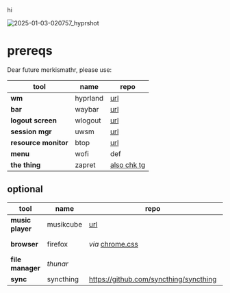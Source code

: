 hi

![2025-01-03-020757_hyprshot](https://github.com/user-attachments/assets/4c5f0aca-7e4a-4736-9602-472c485603cb)

# prereqs

Dear future merkismathr, please use:

| tool | name | repo |
| -----|------|------|
|**wm**|hyprland|[url](https://github.com/hyprwm/Hyprland)|
|**bar**|waybar|[url](https://github.com/Alexays/Waybar)|
|**logout screen**|wlogout|[url](https://github.com/ArtsyMacaw/wlogout)|
|**session mgr**|uwsm|[url](https://github.com/Vladimir-csp/uwsm)|
|**resource monitor**|btop|[url](https://github.com/aristocratos/btop)|
|**menu**|wofi|def|
|**the thing**|zapret|[also chk tg](https://github.com/bol-van/zapret)|

## optional
| tool | name | repo | info |
| -----|------|------|------|
|**music player**|musikcube|[url](https://github.com/clangen/musikcube)||
|**browser** | firefox | _via_ [chrome.css](https://github.com/MrOtherGuy/firefox-csshacks) | sidebery + autohide |
| **file manager** | _thunar_ | | _not recommended_ |
|**sync**|syncthing|https://github.com/syncthing/syncthing|
